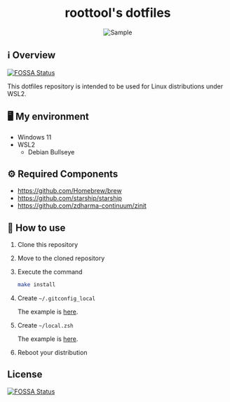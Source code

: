 <div align="center">
  <h1>roottool's dotfiles</h1>
  <img alt="Sample" src="https://user-images.githubusercontent.com/11808736/146920735-d30c270e-992f-441f-82cf-9dfdce51f613.png"/>
</div>

## ℹ️ Overview
[![FOSSA Status](https://app.fossa.com/api/projects/git%2Bgithub.com%2Froottool%2Fdotfiles.svg?type=shield)](https://app.fossa.com/projects/git%2Bgithub.com%2Froottool%2Fdotfiles?ref=badge_shield)


This dotfiles repository is intended to be used for Linux distributions under WSL2.

## 🖥️ My environment

- Windows 11
- WSL2
  - Debian Bullseye

## ⚙️ Required Components

- https://github.com/Homebrew/brew
- https://github.com/starship/starship
- https://github.com/zdharma-continuum/zinit

## 🔰 How to use

1. Clone this repository
2. Move to the cloned repository
3. Execute the command

    ```bash
    make install
    ```

4. Create `~/.gitconfig_local`

   The example is [here](example/.gitconfig_local).

5. Create `~/local.zsh`

   The example is [here](example/local.zsh).

6. Reboot your distribution


## License
[![FOSSA Status](https://app.fossa.com/api/projects/git%2Bgithub.com%2Froottool%2Fdotfiles.svg?type=large)](https://app.fossa.com/projects/git%2Bgithub.com%2Froottool%2Fdotfiles?ref=badge_large)